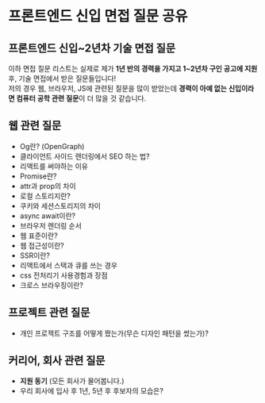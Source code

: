 # 프론트엔드 신입 면접 질문 공유

## 프론트엔드 신입~2년차 기술 면접 질문

이하 면접 질문 리스트는 실제로 제가 **1년 반의 경력을 가지고 1~2년차 구인 공고에 지원** 후, 기술 면접에서 받은 질문들입니다!  
저의 경우 웹, 브라우저, JS에 관련된 질문을 많이 받았는데 **경력이 아예 없는 신입이라면 컴퓨터 공학 관련 질문**이 더 많을 것 같습니다.

## 웹 관련 질문

- Og란? (OpenGraph)
- 클라이언트 사이드 렌더링에서 SEO 하는 법?
- 리액트를 써야하는 이유
- Promise란?
- attr과 prop의 차이
- 로컬 스토리지란?
- 쿠키와 세션스토리지의 차이
- async await이란?
- 브라우저 렌더링 순서
- 웹 표준이란?
- 웹 접근성이란?
- SSR이란?
- 리액트에서 스택과 큐를 쓰는 경우
- css 전처리기 사용경험과 장점
- 크로스 브라우징이란?

## 프로젝트 관련 질문

- 개인 프로젝트 구조를 어떻게 짰는가(무슨 디자인 패턴을 썼는가)?

## 커리어, 회사 관련 질문

- **지원 동기** (모든 회사가 물어봅니다.)
- 우리 회사에 입사 후 1년, 5년 후 후보자의 모습은?
